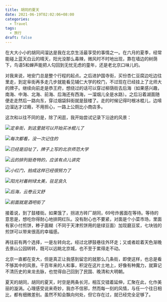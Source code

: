 ```yaml
---
title: 胡同的夏天
date: 2021-06-19T02:02:06+08:00
categories:
  - Travel
tags:
  - 旅行
draft: false
---
```


在大大小小的胡同间溜达是我在北京生活最享受的事情之一。在六月的夏季，经常能碰上蓝天白云的晴天，阳光没那么毒辣，微风时不时地出现，靠在墙边的树荫下，鸟语5和蝉声能把人勾回到无忧无虑的童年，还是老北京口味儿的。

对我来说，地安门总是整个行程的起点。之后进护国寺街，买份杏仁豆腐边吃边往里走，到定阜街再多走几步就能看见辅仁大学的校门，不过现在已经挂上了北师大的牌子。继续向前走是恭王府，想绕过的话可以穿过柳荫街去后海（如果感兴趣，南海、中海、北海、前海、后海还有西海，一溜烟儿全是水路）。之后沿着湖面随便走走然后一路向东，穿过烟袋斜街就是鼓楼了。走的时候记得叼根冰棍儿，边嗦边溜达才过瘾，不用担心，一路上公厕比小商店多。

这次和以往不同的是，除了闲逛，我开始尝试记录下沿途的风景：

![](https://static.iamgodot.com/content/images/IMG_20210617_161451.jpg)*定阜街，到这里就可以开始买冰棍儿了*

![](https://static.iamgodot.com/content/images/IMG_20210617_162013.jpg)*每次都看，没一次记住的*

![](https://static.iamgodot.com/content/images/IMG_20210617_162149.jpg)*已经是旧址了，牌子上写的北京师范大学*

![](https://static.iamgodot.com/content/images/IMG_20210617_163641.jpg)*云的排列挺奇特的，应该有点儿讲究*

![](https://static.iamgodot.com/content/images/IMG_20210617_164039.jpg)*小红门，拍成这样已经很努力了*

![](https://static.iamgodot.com/content/images/IMG_20210617_164454.jpg)*阳光衬着树绿太美，驻足良久*

![](https://static.iamgodot.com/content/images/IMG_20210617_170024.jpg)*后海，云卷云又舒*

![](https://static.iamgodot.com/content/images/IMG_20210617_170708.jpg)*前面就是酒吧街了*

接着说，到了鼓楼街。如果饿了，拐进方砖厂胡同，69号炸酱面在等待。等待的意思是，想吃你得耐心地排网红队。没有耐心也不要紧，对面是个小菜市场，里面有家小付煎饼，糁子面糊（不同于天津煎饼用的是绿豆面）加现磨豆浆，七块钱的煎饼可以带来很高的幸福感。

再往前有两个选择，一是左转向北，经过北锣鼓巷往外环走；又或者趁着天色渐晚去景山公园转转，既可以远眺北京城，也不至于累得走不动。

北京一直都在变大，但是真正让我感到留恋的就那么几条街，即使这样，也总是看不够其中的风景。千百年来的人和事，积淀在这片土地上，好像有种魔力，就算记不清历史的来龙去脉，也觉得自己回到了民国、晚清和大明朝。

夏天的胡同，胡同的夏天，时空是两条长河，相互交错着延伸，汇聚在此，化作美丽的漩涡。心理感受说来奇妙，我亦不信邪，然而每一刻的风情，与任一个往日相比，都有细微差别。虽然不知会飘向何处，但它存在过，就已经完全足够了。